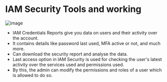 # IAM Security Tools and working
![image](https://github.com/user-attachments/assets/2499c8a1-f889-4345-9713-715c33a0909a)

- IAM Credentials Reports give you data on users and their activity over the account.
- It contains details like password last used, MFA active or not, and much more.
- Can download the security report and analyse the data.
- Last access option in IAM Security is used for checking the user's latest activity over the services used and permissions used.
- By this, the admin can modify the permissions and roles of a user which is allowed to do so.
